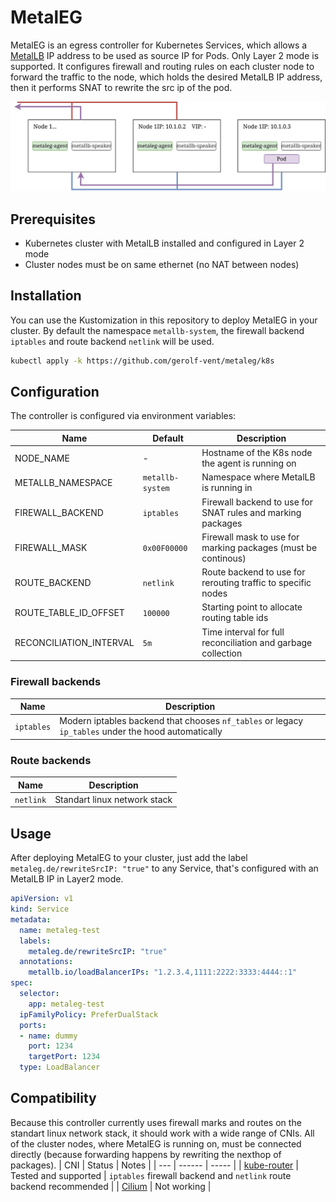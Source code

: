 # MetalEG
MetalEG is an egress controller for Kubernetes Services, which allows a [MetalLB](https://metallb.io) IP address to be used as source IP for Pods. Only Layer 2 mode is supported. It configures firewall and routing rules on each cluster node to forward the traffic to the node, which holds the desired MetalLB IP address, then it performs SNAT to rewrite the src ip of the pod.

![Traffic forwarding](artifacts/traffic.svg)

## Prerequisites
- Kubernetes cluster with MetalLB installed and configured in Layer 2 mode
- Cluster nodes must be on same ethernet (no NAT between nodes)

## Installation
You can use the Kustomization in this repository to deploy MetalEG in your cluster. By default the namespace `metallb-system`, the firewall backend `iptables` and route backend `netlink` will be used.
```sh
kubectl apply -k https://github.com/gerolf-vent/metaleg/k8s
```

## Configuration
The controller is configured via environment variables:

| Name | Default | Description |
| ---- | ------- | ----------- |
| NODE_NAME | - | Hostname of the K8s node the agent is running on |
| METALLB_NAMESPACE | `metallb-system` | Namespace where MetalLB is running in |
| FIREWALL_BACKEND | `iptables` | Firewall backend to use for SNAT rules and marking packages |
| FIREWALL_MASK | `0x00F00000` | Firewall mask to use for marking packages (must be continous) |
| ROUTE_BACKEND | `netlink` | Route backend to use for rerouting traffic to specific nodes |
| ROUTE_TABLE_ID_OFFSET | `100000` | Starting point to allocate routing table ids |
| RECONCILIATION_INTERVAL | `5m` | Time interval for full reconciliation and garbage collection |

### Firewall backends
| Name | Description |
| ---- | ----------- |
| `iptables` | Modern iptables backend that chooses `nf_tables` or legacy `ip_tables` under the hood automatically |

### Route backends
| Name | Description |
| ---- | ----------- |
| `netlink` | Standart linux network stack |

## Usage
After deploying MetalEG to your cluster, just add the label `metaleg.de/rewriteSrcIP: "true"` to any Service, that's configured with an MetalLB IP in Layer2 mode.
```yaml
apiVersion: v1
kind: Service
metadata:
  name: metaleg-test
  labels:
    metaleg.de/rewriteSrcIP: "true"
  annotations:
    metallb.io/loadBalancerIPs: "1.2.3.4,1111:2222:3333:4444::1"
spec:
  selector:
    app: metaleg-test
  ipFamilyPolicy: PreferDualStack
  ports:
  - name: dummy
    port: 1234
    targetPort: 1234
  type: LoadBalancer
```

## Compatibility
Because this controller currently uses firewall marks and routes on the standart linux network stack, it should work with a wide range of CNIs. All of the cluster nodes, where MetalEG is running on, must be connected directly (because forwarding happens by rewriting the nexthop of packages).
| CNI | Status | Notes |
| --- | ------ | ----- |
| [kube-router](https://kube-router.io) | Tested and supported | `iptables` firewall backend and `netlink` route backend recommended |
| [Cilium](https://cilium.io) | Not working |
